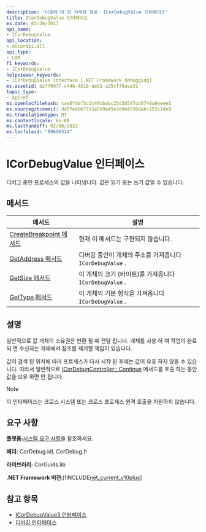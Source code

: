 ```yaml
---
description: '다음에 대 한 자세한 정보: ICorDebugValue 인터페이스'
title: ICorDebugValue 인터페이스
ms.date: 03/30/2017
api_name:
- ICorDebugValue
api_location:
- mscordbi.dll
api_type:
- COM
f1_keywords:
- ICorDebugValue
helpviewer_keywords:
- ICorDebugValue interface [.NET Framework debugging]
ms.assetid: b2f7007f-c446-4b18-aed1-a25cff8aee31
topic_type:
- apiref
ms.openlocfilehash: cae8fdef5c1c49cbabc25d3d547cb5748a9eeee1
ms.sourcegitcommit: ddf7edb67715a5b9a45e3dd44536dabc153c1de0
ms.translationtype: MT
ms.contentlocale: ko-KR
ms.lasthandoff: 02/06/2021
ms.locfileid: "99690314"
---
```

# <a name="icordebugvalue-interface"></a>ICorDebugValue 인터페이스

디버그 중인 프로세스의 값을 나타냅니다. 값은 읽기 또는 쓰기 값일 수 있습니다.  
  
## <a name="methods"></a>메서드  
  
|메서드|설명|  
|------------|-----------------|  
|[CreateBreakpoint 메서드](icordebugvalue-createbreakpoint-method.md)|현재 이 메서드는 구현되지 않습니다.|  
|[GetAddress 메서드](icordebugvalue-getaddress-method.md)|디버깅 중인이 개체의 주소를 가져옵니다 `ICorDebugValue` .|  
|[GetSize 메서드](icordebugvalue-getsize-method.md)|이 개체의 크기 (바이트)를 가져옵니다 `ICorDebugValue` .|  
|[GetType 메서드](icordebugvalue-gettype-method.md)|이 개체의 기본 형식을 가져옵니다 `ICorDebugValue` .|  
  
## <a name="remarks"></a>설명  

 일반적으로 값 개체의 소유권은 반환 될 때 전달 됩니다. 개체를 사용 하 여 작업이 완료 되 면 수신자는 개체에서 참조를 제거할 책임이 있습니다.  
  
 값이 검색 된 위치에 따라 프로세스가 다시 시작 된 후에는 값이 유효 하지 않을 수 있습니다. 따라서 일반적으로 [ICorDebugController:: Continue](icordebugcontroller-continue-method.md) 메서드를 호출 하는 동안 값을 보유 하면 안 됩니다.  
  
> [!NOTE]
> 이 인터페이스는 크로스 시스템 또는 크로스 프로세스 원격 호출을 지원하지 않습니다.  
  
## <a name="requirements"></a>요구 사항  

 **플랫폼:**[시스템 요구 사항](../../get-started/system-requirements.md)을 참조하세요.  
  
 **헤더:** CorDebug.idl, CorDebug.h  
  
 **라이브러리:** CorGuids.lib  
  
 **.NET Framework 버전:**[!INCLUDE[net_current_v10plus](../../../../includes/net-current-v10plus-md.md)]  
  
## <a name="see-also"></a>참고 항목

- [ICorDebugValue3 인터페이스](icordebugvalue3-interface.md)
- [디버깅 인터페이스](debugging-interfaces.md)
